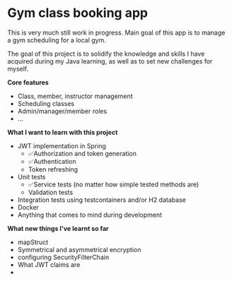 # Gym class booking app
This is very much still work in progress. Main goal of this app is to manage a gym scheduling for a local gym.

The goal of this project is to solidify the knowledge and skills I have acquired during my Java learning, as well as to set new challenges for myself.

**Core features**
- Class, member, instructor management
- Scheduling classes
- Admin/manager/member roles
- ...

**What I want to learn with this project**
- JWT implementation in Spring
  - ✅Authorization and token generation
  - ✅Authentication
  - Token refreshing
- Unit tests
  - ✅Service tests (no matter how simple tested methods are)
  - Validation tests
- Integration tests using testcontainers and/or H2 database
- Docker
- Anything that comes to mind during development

**What new things I've learnt so far**
- mapStruct
- Symmetrical and asymmetrical encryption
- configuring SecurityFilterChain
- What JWT claims are
- 